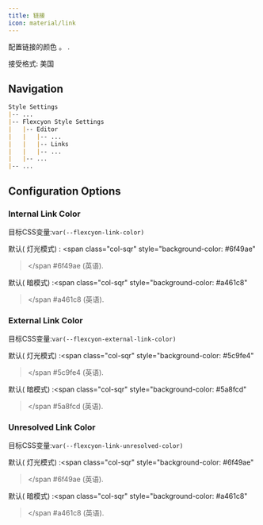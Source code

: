 ```yaml
---
title: 链接
icon: material/link
---
```


配置链接的颜色 。
.

接受格式: 美国

## Navigation

```md
Style Settings
|-- ...
|-- Flexcyon Style Settings
|   |-- Editor
|   |   |-- ...
|   |   |-- Links
|   |   |-- ...
|   |-- ...
|-- ...
```

## Configuration Options

### Internal Link Color

目标CSS变量:`var(--flexcyon-link-color)`

默认( 灯光模式) :
<span class="col-sqr" style="background-color: #6f49ae"
></span
>#6f49ae (英语).


默认( 暗模式) :<span class="col-sqr" style="background-color: #a461c8"
></span
>#a461c8 (英语).

### External Link Color
目标CSS变量:`var(--flexcyon-external-link-color)`

默认( 灯光模式) :<span class="col-sqr" style="background-color: #5c9fe4"
></span
>#5c9fe4 (英语).

默认( 暗模式) :<span class="col-sqr" style="background-color: #5a8fcd"
></span
>#5a8fcd (英语).

### Unresolved Link Color
目标CSS变量:`var(--flexcyon-link-unresolved-color)`

默认( 灯光模式) :<span class="col-sqr" style="background-color: #6f49ae"
></span
>#6f49ae (英语).

默认( 暗模式) :<span class="col-sqr" style="background-color: #a461c8"
></span
>#a461c8 (英语).
